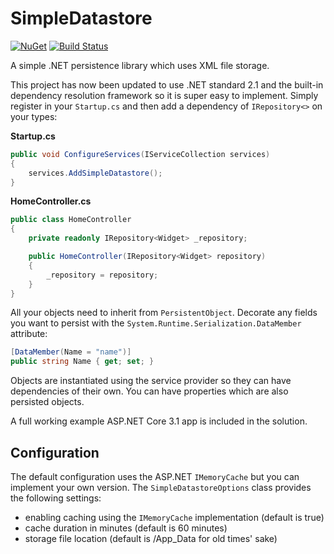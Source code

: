 # SimpleDatastore
[![NuGet](https://img.shields.io/nuget/v/SimpleDatastore.svg)](https://www.nuget.org/packages/SimpleDatastore/)
[![Build Status](https://dev.azure.com/robgwest/SimpleDatastore/_apis/build/status/robertgregorywest.SimpleDatastore?branchName=master)](https://dev.azure.com/robgwest/SimpleDatastore/_build/latest?definitionId=3&branchName=master)

A simple .NET persistence library which uses XML file storage.

This project has now been updated to use .NET standard 2.1 and the built-in dependency resolution framework
so it is super easy to implement. Simply register in your `Startup.cs` and 
then add a dependency of `IRepository<>` on your types:

**Startup.cs**

```csharp
public void ConfigureServices(IServiceCollection services)
{
	services.AddSimpleDatastore();
}
```

**HomeController.cs**

```csharp
public class HomeController
{
	private readonly IRepository<Widget> _repository;

	public HomeController(IRepository<Widget> repository)
	{
		_repository = repository;
	}
}
```

All your objects need to inherit from `PersistentObject`. Decorate any fields you want to persist with 
the `System.Runtime.Serialization.DataMember` attribute:

```csharp
[DataMember(Name = "name")]
public string Name { get; set; }
```

Objects are instantiated using the 
service provider so they can have dependencies of their own. You can have properties which are 
also persisted objects.

A full working example ASP.NET Core 3.1 app is included in the solution.

## Configuration

The default configuration uses the ASP.NET `IMemoryCache` but you can implement your own 
version. The `SimpleDatastoreOptions` class provides the following settings:
* enabling caching using the `IMemoryCache` implementation (default is true)
* cache duration in minutes (default is 60 minutes)
* storage file location (default is /App_Data for old times' sake)

